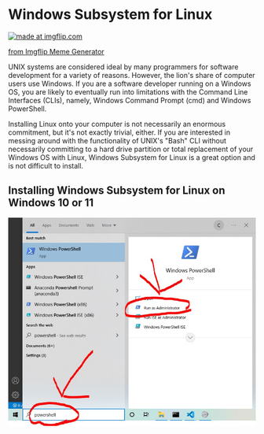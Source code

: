 # Windows Subsystem for Linux

<a href="https://imgflip.com/i/6xjlxo"><img src="https://i.imgflip.com/6xjlxo.jpg" title="made at imgflip.com"/></a><div><a href="https://imgflip.com/memegenerator">from Imgflip Meme Generator</a></div>

UNIX systems are considered ideal by many programmers for software development for a variety of reasons. However, the lion's share of computer users use Windows. If you are a software developer running on a Windows OS, you are likely to eventually run into limitations with the Command Line Interfaces (CLIs), namely, Windows Command Prompt (cmd) and Windows PowerShell.

Installing Linux onto your computer is not necessarily an enormous commitment, but it's not exactly trivial, either. If you are interested in messing around with the functionality of UNIX's "Bash" CLI without necessarily committing to a hard drive partition or total replacement of your Windows OS with Linux, Windows Subsystem for Linux is a great option and is not difficult to install.

## Installing Windows Subsystem for Linux on Windows 10 or 11

![](content/os/windows/wsl/assets/images/powershellAdmin.JPG)